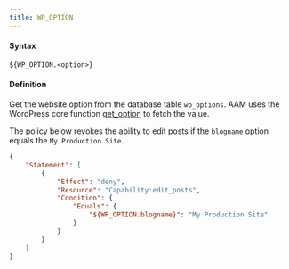 ```yaml
---
title: WP_OPTION
---
```


#### Syntax

`${WP_OPTION.<option>}`

#### Definition

Get the website option from the database table `wp_options`. AAM uses the WordPress core function [get_option](https://developer.wordpress.org/reference/functions/get_option/) to fetch the value.

The policy below revokes the ability to edit posts if the `blogname` option equals the `My Production Site`.

```json
{
    "Statement": [
        {
            "Effect": "deny",
            "Resource": "Capability:edit_posts",
            "Condition": {
                "Equals": {
                    "${WP_OPTION.blogname}": "My Production Site"
                }
            }
        }
    ]
}
```
